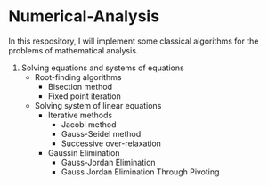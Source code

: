 # Numerical-Analysis
In this respository, I will implement some classical algorithms for the problems of mathematical analysis. 

1. Solving equations and systems of equations
    - Root-finding algorithms
        - Bisection method
        - Fixed point iteration
    - Solving system of linear equations
        - Iterative methods
            - Jacobi method
            - Gauss-Seidel method
            - Successive over-relaxation
        - Gaussin Elimination
            - Gauss-Jordan Elimination
            - Gauss Jordan Elimination Through Pivoting
            
            
